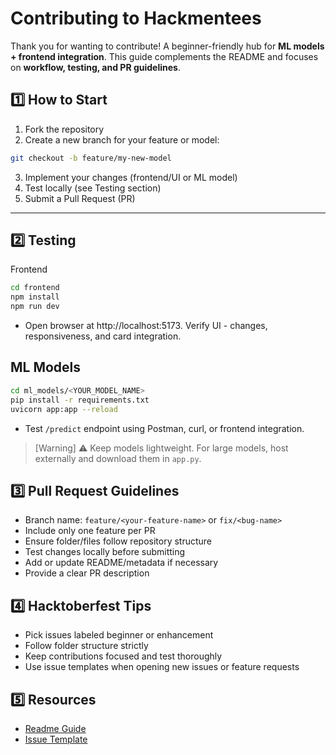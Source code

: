 # Contributing to Hackmentees
Thank you for wanting to contribute! A beginner-friendly hub for **ML models + frontend integration**. This guide complements the README and focuses on **workflow, testing, and PR guidelines**.

## 1️⃣ How to Start
1. Fork the repository
2. Create a new branch for your feature or model:

```bash
git checkout -b feature/my-new-model
```
3. Implement your changes (frontend/UI or ML model)
4. Test locally (see Testing section)
5. Submit a Pull Request (PR)

___

## 2️⃣ Testing
Frontend
```bash
cd frontend
npm install
npm run dev
```
- Open browser at http://localhost:5173. Verify UI - changes, responsiveness, and card integration.

## ML Models
```bash
cd ml_models/<YOUR_MODEL_NAME>
pip install -r requirements.txt
uvicorn app:app --reload
```
- Test `/predict` endpoint using Postman, curl, or frontend integration. 
>[Warning]
>⚠️ Keep models lightweight. For large models, host externally and download them in `app.py`.

## 3️⃣ Pull Request Guidelines
- Branch name: `feature/<your-feature-name>` or `fix/<bug-name>`
- Include only one feature per PR
- Ensure folder/files follow repository structure
- Test changes locally before submitting
- Add or update README/metadata if necessary
- Provide a clear PR description

## 4️⃣ Hacktoberfest Tips
- Pick issues labeled beginner or enhancement
- Follow folder structure strictly
- Keep contributions focused and test thoroughly
- Use issue templates when opening new issues or feature requests

## 5️⃣ Resources
- [Readme Guide](README.md)  
- [Issue Template](.github/ISSUE_TEMPLATE/add-new-model-or-frontend-feature.md)
